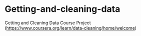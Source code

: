 # Getting-and-cleaning-data
Getting and Cleaning Data Course Project (https://www.coursera.org/learn/data-cleaning/home/welcome)
